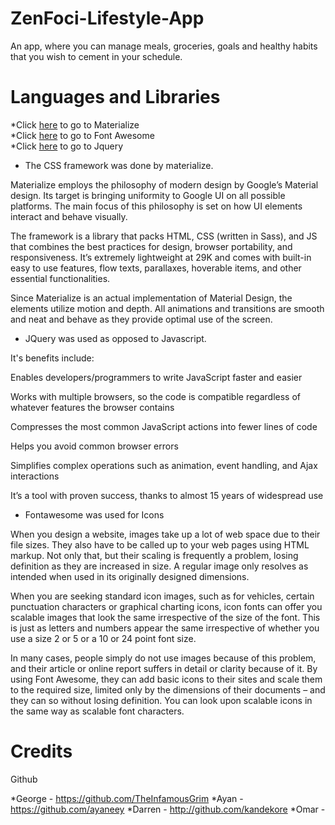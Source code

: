 # ZenFoci-Lifestyle-App

An app, where you can manage meals, groceries, goals and healthy habits that you wish to cement in your schedule.

# Languages and Libraries

*Click [here](https://materializecss.com/) to go to Materialize  
*Click [here](https://fontawesome.com/) to go to Font Awesome  
\*Click [here](https://jquery.com/) to go to Jquery

- The CSS framework was done by materialize.

Materialize employs the philosophy of modern design by Google’s Material design. Its target is bringing uniformity to Google UI on all possible platforms. The main focus of this philosophy is set on how UI elements interact and behave visually.

The framework is a library that packs HTML, CSS (written in Sass), and JS that combines the best practices for design, browser portability, and responsiveness. It’s extremely lightweight at 29K and comes with built-in easy to use features, flow texts, parallaxes, hoverable items, and other essential functionalities.

Since Materialize is an actual implementation of Material Design, the elements utilize motion and depth. All animations and transitions are smooth and neat and behave as they provide optimal use of the screen.

- JQuery was used as opposed to Javascript.

It's benefits include:

Enables developers/programmers to write JavaScript faster and easier

Works with multiple browsers, so the code is compatible regardless of whatever features the browser contains

Compresses the most common JavaScript actions into fewer lines of code

Helps you avoid common browser errors

Simplifies complex operations such as animation, event handling, and Ajax interactions

It’s a tool with proven success, thanks to almost 15 years of widespread use

- Fontawesome was used for Icons

When you design a website, images take up a lot of web space due to their file sizes. They also have to be called up to your web pages using HTML markup. Not only that, but their scaling is frequently a problem, losing definition as they are increased in size. A regular image only resolves as intended when used in its originally designed dimensions.

When you are seeking standard icon images, such as for vehicles, certain punctuation characters or graphical charting icons, icon fonts can offer you scalable images that look the same irrespective of the size of the font. This is just as letters and numbers appear the same irrespective of whether you use a size 2 or 5 or a 10 or 24 point font size.

In many cases, people simply do not use images because of this problem, and their article or online report suffers in detail or clarity because of it. By using Font Awesome, they can add basic icons to their sites and scale them to the required size, limited only by the dimensions of their documents – and they can so without losing definition. You can look upon scalable icons in the same way as scalable font characters.

# Credits

Github

*George - https://github.com/TheInfamousGrim
*Ayan - https://github.com/ayaneey
*Darren - http://github.com/kandekore
*Omar -
